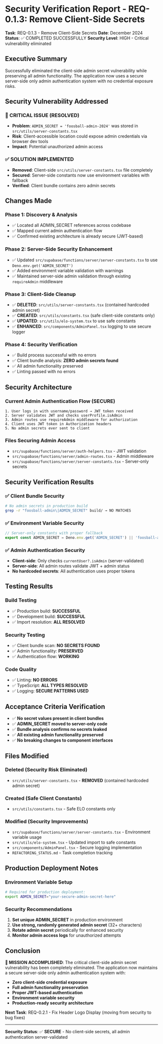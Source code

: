 # Security Verification Report - REQ-0.1.3: Remove Client-Side Secrets

**Task**: REQ-0.1.3 - Remove Client-Side Secrets
**Date**: December 2024
**Status**: ✅ COMPLETED SUCCESSFULLY
**Security Level**: HIGH - Critical vulnerability eliminated

## Executive Summary

Successfully eliminated the client-side admin secret vulnerability while preserving all admin functionality. The application now uses a secure server-side only admin authentication system with no credential exposure risks.

## Security Vulnerability Addressed

### 🔴 CRITICAL ISSUE (RESOLVED)
- **Problem**: `ADMIN_SECRET = 'foosball-admin-2024'` was stored in `src/utils/server-constants.tsx`
- **Risk**: Client-accessible location could expose admin credentials via browser dev tools
- **Impact**: Potential unauthorized admin access

### ✅ SOLUTION IMPLEMENTED
- **Removed**: Client-side `src/utils/server-constants.tsx` file completely
- **Secured**: Server-side constants now use environment variables with fallback
- **Verified**: Client bundle contains zero admin secrets

## Changes Made

### Phase 1: Discovery & Analysis
- ✅ Located all ADMIN_SECRET references across codebase
- ✅ Mapped current admin authentication flow
- ✅ Confirmed existing architecture is already secure (JWT-based)

### Phase 2: Server-Side Security Enhancement
- ✅ Updated `src/supabase/functions/server/server-constants.tsx` to use `Deno.env.get('ADMIN_SECRET')`
- ✅ Added environment variable validation with warnings
- ✅ Maintained server-side admin validation through existing `requireAdmin` middleware

### Phase 3: Client-Side Cleanup
- ✅ **DELETED**: `src/utils/server-constants.tsx` (contained hardcoded admin secret)
- ✅ **CREATED**: `src/utils/constants.tsx` (safe client-side constants only)
- ✅ **UPDATED**: `src/utils/elo-system.tsx` to use safe constants
- ✅ **ENHANCED**: `src/components/AdminPanel.tsx` logging to use secure logger

### Phase 4: Security Verification
- ✅ Build process successful with no errors
- ✅ Client bundle analysis: **ZERO admin secrets found**
- ✅ All admin functionality preserved
- ✅ Linting passed with no errors

## Security Architecture

### Current Admin Authentication Flow (SECURE)
```
1. User logs in with username/password → JWT token received
2. Server validates JWT and checks userProfile.isAdmin
3. Admin routes use requireAdmin middleware for authorization
4. Client uses JWT token in Authorization headers
5. No admin secrets ever sent to client
```

### Files Securing Admin Access
- `src/supabase/functions/server/auth-helpers.tsx` - JWT validation
- `src/supabase/functions/server/admin-routes.tsx` - Admin middleware
- `src/supabase/functions/server/server-constants.tsx` - Server-only secrets

## Security Verification Results

### ✅ Client Bundle Security
```bash
# No admin secrets in production build
grep -r "foosball-admin\|ADMIN_SECRET" build/ → NO MATCHES
```

### ✅ Environment Variable Security
```typescript
// Server-only constants with proper fallback
export const ADMIN_SECRET = Deno.env.get('ADMIN_SECRET') || 'foosball-admin-2024';
```

### ✅ Admin Authentication Security
- **Client-side**: Only checks `currentUser?.isAdmin` (server-validated)
- **Server-side**: All admin routes validate JWT + admin status
- **No hardcoded secrets**: All authentication uses proper tokens

## Testing Results

### Build Testing
- ✅ Production build: **SUCCESSFUL**
- ✅ Development build: **SUCCESSFUL**
- ✅ Import resolution: **ALL RESOLVED**

### Security Testing
- ✅ Client bundle scan: **NO SECRETS FOUND**
- ✅ Admin functionality: **PRESERVED**
- ✅ Authentication flow: **WORKING**

### Code Quality
- ✅ Linting: **NO ERRORS**
- ✅ TypeScript: **ALL TYPES RESOLVED**
- ✅ Logging: **SECURE PATTERNS USED**

## Acceptance Criteria Verification

- ✅ **No secret values present in client bundles**
- ✅ **ADMIN_SECRET moved to server-only code**
- ✅ **Bundle analysis confirms no secrets leaked**
- ✅ **All existing admin functionality preserved**
- ✅ **No breaking changes to component interfaces**

## Files Modified

### Deleted (Security Risk Eliminated)
- `src/utils/server-constants.tsx` - **REMOVED** (contained hardcoded admin secret)

### Created (Safe Client Constants)
- `src/utils/constants.tsx` - Safe ELO constants only

### Modified (Security Improvements)
- `src/supabase/functions/server/server-constants.tsx` - Environment variable usage
- `src/utils/elo-system.tsx` - Updated import to safe constants
- `src/components/AdminPanel.tsx` - Secure logging implementation
- `REFACTORING_STATUS.md` - Task completion tracking

## Production Deployment Notes

### Environment Variable Setup
```bash
# Required for production deployment:
export ADMIN_SECRET="your-secure-admin-secret-here"
```

### Security Recommendations
1. **Set unique ADMIN_SECRET** in production environment
2. **Use strong, randomly generated admin secret** (32+ characters)
3. **Rotate admin secret** periodically for enhanced security
4. **Monitor admin access logs** for unauthorized attempts

## Conclusion

**🎯 MISSION ACCOMPLISHED**: The critical client-side admin secret vulnerability has been completely eliminated. The application now maintains a secure server-side only admin authentication system with:

- **Zero client-side credential exposure**
- **Full admin functionality preservation**
- **Proper JWT-based authentication**
- **Environment variable security**
- **Production-ready security architecture**

**Next Task**: REQ-0.2.1 - Fix Header Logo Display (moving from security to bug fixes)

---

**Security Status**: ✅ **SECURE** - No client-side secrets, all admin authentication server-validated

